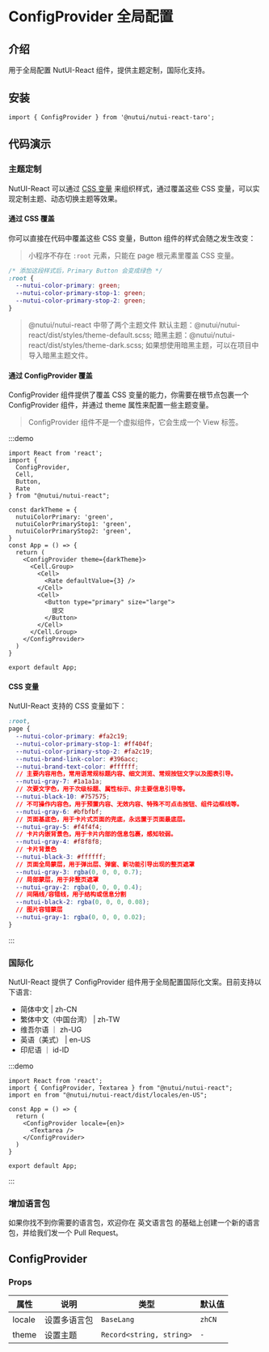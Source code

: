 # ConfigProvider 全局配置

## 介绍

用于全局配置 NutUI-React 组件，提供主题定制，国际化支持。

## 安装

```tsx
import { ConfigProvider } from '@nutui/nutui-react-taro';
```

## 代码演示

### 主题定制

NutUI-React 可以通过 [CSS 变量](https://developer.mozilla.org/zh-CN/docs/Web/CSS/Using_CSS_custom_properties) 来组织样式，通过覆盖这些 CSS 变量，可以实现定制主题、动态切换主题等效果。

#### 通过 CSS 覆盖

你可以直接在代码中覆盖这些 CSS 变量，Button 组件的样式会随之发生改变：

> 小程序不存在 `:root` 元素，只能在 page 根元素里覆盖 CSS 变量。

```css
/* 添加这段样式后，Primary Button 会变成绿色 */
:root {
  --nutui-color-primary: green;
  --nutui-color-primary-stop-1: green;
  --nutui-color-primary-stop-2: green;
}
```

> @nutui/nutui-react 中带了两个主题文件 默认主题：@nutui/nutui-react/dist/styles/theme-default.scss; 暗黑主题：@nutui/nutui-react/dist/styles/theme-dark.scss; 如果想使用暗黑主题，可以在项目中导入暗黑主题文件。

#### 通过 ConfigProvider 覆盖

ConfigProvider 组件提供了覆盖 CSS 变量的能力，你需要在根节点包裹一个 ConfigProvider 组件，并通过 theme 属性来配置一些主题变量。

> ConfigProvider 组件不是一个虚拟组件，它会生成一个 View 标签。

:::demo

```tsx
import React from 'react';
import {
  ConfigProvider,
  Cell,
  Button,
  Rate
} from "@nutui/nutui-react";

const darkTheme = {
  nutuiColorPrimary: 'green',
  nutuiColorPrimaryStop1: 'green',
  nutuiColorPrimaryStop2: 'green',
}
const App = () => {
  return (
    <ConfigProvider theme={darkTheme}>
      <Cell.Group>
        <Cell>
          <Rate defaultValue={3} />
        </Cell>
        <Cell>
          <Button type="primary" size="large">
            提交
          </Button>
        </Cell>
      </Cell.Group>
    </ConfigProvider>
  )
}

export default App;
```

#### CSS 变量

NutUI-React 支持的 CSS 变量如下：

```css
:root,
page {
  --nutui-color-primary: #fa2c19;
  --nutui-color-primary-stop-1: #ff404f;
  --nutui-color-primary-stop-2: #fa2c19;
  --nutui-brand-link-color: #396acc;
  --nutui-brand-text-color: #ffffff;
  // 主要内容用色，常用语常规标题内容、细文浏览、常规按钮文字以及图表引导。
  --nutui-gray-7: #1a1a1a;
  // 次要文字色，用于次级标题、属性标示、非主要信息引导等。
  --nutui-black-10: #757575;
  // 不可操作内容色，用于预置内容、无效内容、特殊不可点击按钮、组件边框线等。
  --nutui-gray-6: #bfbfbf;
  // 页面基底色，用于卡片式页面的兜底，永远置于页面最底层。
  --nutui-gray-5: #f4f4f4;
  // 卡片内嵌背景色，用于卡片内部的信息包裹，感知较弱。
  --nutui-gray-4: #f8f8f8;
  // 卡片背景色
  --nutui-black-3: #ffffff;
  // 页面全局蒙层，用于弹出层、弹窗、新功能引导出现的整页遮罩
  --nutui-gray-3: rgba(0, 0, 0, 0.7);
  // 局部蒙层，用于非整页遮罩
  --nutui-gray-2: rgba(0, 0, 0, 0.4);
  // 间隔线/容错线，用于结构或信息分割
  --nutui-black-2: rgba(0, 0, 0, 0.08);
  // 图片容错蒙层
  --nutui-gray-1: rgba(0, 0, 0, 0.02);
}

```

:::

### 国际化

NutUI-React 提供了 ConfigProvider 组件用于全局配置国际化文案。目前支持以下语言:

*   简体中文 | zh-CN
*   繁体中文（中国台湾） | zh-TW
*   维吾尔语 ｜ zh-UG
*   英语（美式） | en-US
*   印尼语 ｜ id-ID

:::demo

```tsx
import React from 'react';
import { ConfigProvider, Textarea } from "@nutui/nutui-react";
import en from "@nutui/nutui-react/dist/locales/en-US";

const App = () => {
  return (
    <ConfigProvider locale={en}>
      <Textarea />
    </ConfigProvider>
  )
}

export default App;
```

:::

### 增加语言包

如果你找不到你需要的语言包，欢迎你在 英文语言包 的基础上创建一个新的语言包，并给我们发一个 Pull Request。

## ConfigProvider

### Props

| 属性 | 说明 | 类型 | 默认值 |
| --- | --- | --- | --- |
| locale | 设置多语言包 | `BaseLang` | `zhCN` |
| theme | 设置主题 | `Record<string, string>` | `-` |